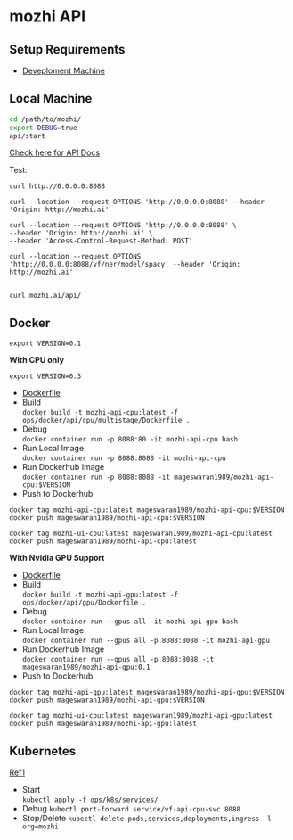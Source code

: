 # mozhi API

## Setup Requirements
- [Deveploment Machine](dev_machine.md)

## Local Machine

```bash
cd /path/to/mozhi/
export DEBUG=true
api/start
```
[Check here for API Docs](http://localhost:8088/docs)

Test: 
```
curl http://0.0.0.0:8088

curl --location --request OPTIONS 'http://0.0.0.0:8088' --header 'Origin: http://mozhi.ai'

curl --location --request OPTIONS 'http://0.0.0.0:8088' \
--header 'Origin: http://mozhi.ai' \
--header 'Access-Control-Request-Method: POST' 

curl --location --request OPTIONS 'http://0.0.0.0:8088/vf/ner/model/spacy' --header 'Origin: http://mozhi.ai'


curl mozhi.ai/api/
```

## Docker

`export VERSION=0.1`

**With CPU only**

`export VERSION=0.3`

- [Dockerfile](../../../ops/docker/api/cpu/multistage/Dockerfile)
- Build  
`
docker build -t mozhi-api-cpu:latest -f ops/docker/api/cpu/multistage/Dockerfile .
`
- Debug  
`
docker container run -p 8088:80 -it mozhi-api-cpu bash
`
- Run Local Image  
`
docker container run -p 8088:8088 -it mozhi-api-cpu
`
- Run Dockerhub Image  
`
docker container run -p 8088:8088 -it mageswaran1989/mozhi-api-cpu:$VERSION
`
- Push to Dockerhub    
```
docker tag mozhi-api-cpu:latest mageswaran1989/mozhi-api-cpu:$VERSION
docker push mageswaran1989/mozhi-api-cpu:$VERSION

docker tag mozhi-ui-cpu:latest mageswaran1989/mozhi-api-cpu:latest
docker push mageswaran1989/mozhi-api-cpu:latest
```

**With Nvidia GPU Support**
- [Dockerfile](../../../ops/docker/api/gpu/Dockerfile)
- Build  
`
docker build -t mozhi-api-gpu:latest -f ops/docker/api/gpu/Dockerfile .
`
- Debug  
`
docker container run --gpus all -it mozhi-api-gpu bash
`
- Run Local Image  
`
docker container run --gpus all -p 8088:8088 -it mozhi-api-gpu
`
- Run Dockerhub Image  
`
docker container run --gpus all -p 8088:8088 -it mageswaran1989/mozhi-api-gpu:0.1
`
- Push to Dockerhub    
```
docker tag mozhi-api-gpu:latest mageswaran1989/mozhi-api-gpu:$VERSION
docker push mageswaran1989/mozhi-api-gpu:$VERSION

docker tag mozhi-ui-cpu:latest mageswaran1989/mozhi-api-gpu:latest
docker push mageswaran1989/mozhi-api-gpu:latest
```


## Kubernetes

[Ref1](https://github.com/4OH4/kubernetes-fastapi)

- Start  
`
kubectl apply -f ops/k8s/services/
`
- Debug
`
kubectl port-forward service/vf-api-cpu-svc 8088
`  
- Stop/Delete
`
kubectl delete pods,services,deployments,ingress -l org=mozhi   
`